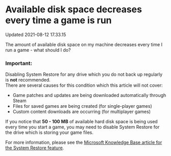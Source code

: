 # Available disk space decreases every time a game is run
Updated 2021-08-12 17.33.15

The amount of available disk space on my machine decreases every time I run a game - what should I do?  
  
  ### Important:
Disabling System Restore for any drive which you do not back up regularly is **not** recommended.  
There are several causes for this condition which this article will not cover:  

* Game patches and updates are being downloaded automatically through Steam
* Files for saved games are being created (for single-player games)
* Custom content downloads are occurring (for multiplayer games)

  
If you notice that **50 - 100 MB** of available hard disk space is being used every time you start a game, you may need to disable System Restore for the drive which is storing your game files.  
  
For more information, please see the [Microsoft Knowledge Base article for the System Restore feature](https://support.microsoft.com/en-us/windows/use-system-restore-a5ae3ed9-07c4-fd56-45ee-096777ecd14e).